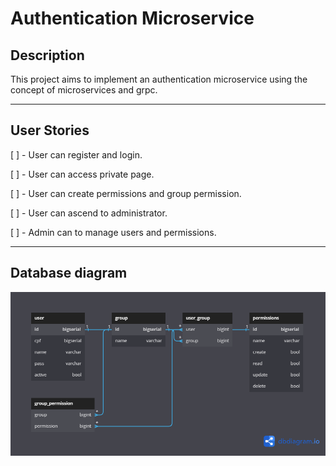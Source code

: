 # Authentication Microservice

## Description

This project aims to implement an authentication microservice using the concept of microservices and grpc.

---

## User Stories

[ ] - User can register and login.

[ ] - User can access private page.

[ ] - User can create permissions and group permission.

[ ] - User can ascend to administrator.

[ ] - Admin can to manage users and permissions.

---

## Database diagram

![Diagram](img/Auth_user.png "Diagram")